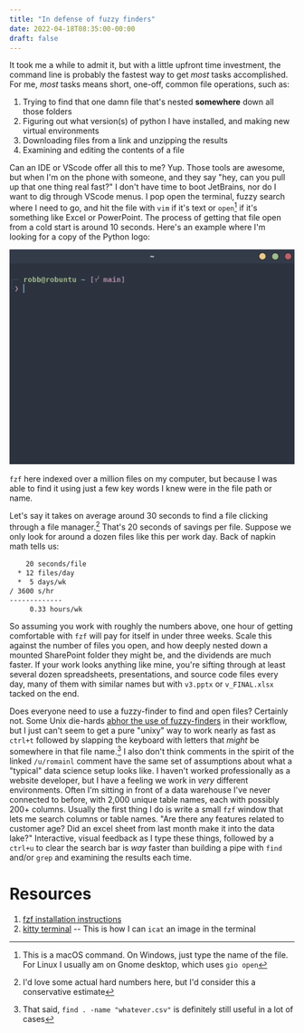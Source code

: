 ```yaml
---
title: "In defense of fuzzy finders"
date: 2022-04-18T08:35:00-00:00
draft: false
---
```


It took me a while to admit it, but with a little upfront time investment, the
command line is probably the fastest way to get _most_ tasks accomplished.  For
me, _most_ tasks means short, one-off, common file operations, such as:

1. Trying to find that one damn file that's nested **somewhere** down all those
   folders
1. Figuring out what version(s) of python I have installed, and making new
   virtual environments
1. Downloading files from a link and unzipping the results
1. Examining and editing the contents of a file

Can an IDE or VScode offer all this to me? Yup. Those tools are awesome, but
when I'm on the phone with someone, and they say "hey, can you pull up that one
thing real fast?" I don't have time to boot JetBrains, nor do I want to dig
through VScode menus.  I pop open the terminal, fuzzy search where I need to go,
and hit the file with `vim` if it's text or `open`[^1] if it's something like Excel
or PowerPoint.  The process of getting that file open from a cold start is
around 10 seconds.  Here's an example where I'm looking for a copy of the Python
logo:

<img src="fzf_demo.gif" alt="fzf" caption="fzf demo"/>

`fzf` here indexed over a million files on my computer, but because I was able
to find it using just a few key words I knew were in the file path or name. 

Let's say it takes on average around 30 seconds to find a file
clicking through a file manager.[^2]  That's 20 seconds of savings per file.
Suppose we only look for around a dozen files like this per work day. Back
of napkin math tells us:

```
    20 seconds/file
  * 12 files/day
  *  5 days/wk
/ 3600 s/hr
-------------
     0.33 hours/wk
```

So assuming you work with roughly the numbers above, one hour of getting
comfortable with `fzf` will pay for itself in under three weeks.  Scale this
against the number of files you open, and how deeply nested down a mounted
SharePoint folder they might be, and the dividends are much faster.  If your
work looks anything like mine, you're sifting through at least several dozen
spreadsheets, presentations, and source code files every day, many of them with
similar names but with `v3.pptx` or `v_FINAL.xlsx` tacked on the end.

Does everyone need to use a fuzzy-finder to find and open files?  Certainly not.
Some Unix die-hards [abhor the use of fuzzy-finders][romainl_comment] in their
workflow, but I just can't seem to get a pure "unixy" way to work nearly as fast
as `ctrl+t` followed by slapping the keyboard with letters that _might_ be
somewhere in that file name.[^3]  I also don't think comments in the spirit of
the linked `/u/romainl` comment have the same set of assumptions about what a
"typical" data science setup looks like.  I haven't worked professionally as a
website developer, but I have a feeling we work in _very_ different
environments.  Often I'm sitting in front of a data warehouse I've never
connected to before, with 2,000 unique table names, each with possibly 200+
columns.  Usually the first thing I do is write a small `fzf` window that lets
me search columns or table names.  "Are there any features related to customer
age? Did an excel sheet from last month make it into the data lake?"
Interactive, visual feedback as I type these things, followed by a `ctrl+u` to
clear the search bar is _way_ faster than building a pipe with `find` and/or
`grep` and examining the results each time.

# Resources

1. [fzf installation instructions](https://github.com/junegunn/fzf#installation)
1. [kitty terminal](https://sw.kovidgoyal.net/kitty/) -- This is how I can `icat` an image in the terminal


[^1]: This is a macOS command.  On Windows, just type the name of the file.  For
  Linux I usually am on Gnome desktop, which uses `gio open`
[^2]: I'd love some actual hard numbers here, but I'd consider this a
  conservative estimate
[^3]: That said, `find . -name "whatever.csv"` is definitely still useful in a
  lot of cases

[romainl_comment]: <https://www.reddit.com/r/vim/comments/cp1upz/comment/ewnrslj/?utm_source=share&utm_medium=web2x&context=3>
[mental_game]: <https://youtu.be/UANN2Eu6ZnM?list=PLJHpE8rcAdmY-QUnKBOHgAy_0IEr-uMtF&t=341> "The Mental Game of Python - Raymond Hettinger"
